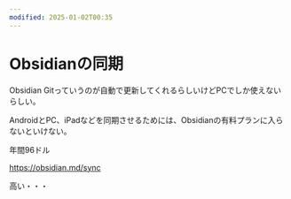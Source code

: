```yaml
---
modified: 2025-01-02T00:35
---
```

# Obsidianの同期

Obsidian Gitっていうのが自動で更新してくれるらしいけどPCでしか使えないらしい。

AndroidとPC、iPadなどを同期させるためには、Obsidianの有料プランに入らないといけない。

年間96ドル

https://obsidian.md/sync

高い・・・